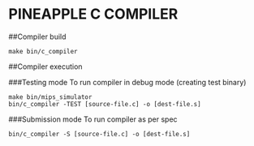 # PINEAPPLE C COMPILER

##Compiler build
```
make bin/c_compiler
```

##Compiler execution

###Testing mode
To run compiler in debug mode (creating test binary)
```
make bin/mips_simulator
bin/c_compiler -TEST [source-file.c] -o [dest-file.s]

```

###Submission mode
To run compiler as per spec
```
bin/c_compiler -S [source-file.c] -o [dest-file.s]

```